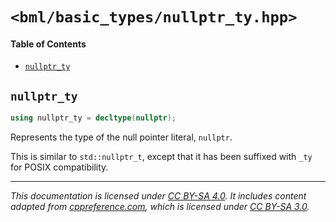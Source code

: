 # `<bml/basic_types/nullptr_ty.hpp>`
#### Table of Contents
- [`nullptr_ty`](#nullptr_ty)

## `nullptr_ty`
```c++
using nullptr_ty = decltype(nullptr);
```
Represents the type of the null pointer literal, `nullptr`.

This is similar to `std::nullptr_t`, except that it has been suffixed with `_ty` for POSIX
compatibility.

---
*This documentation is licensed under [CC BY-SA 4.0][1]. It includes content adapted from
[cppreference.com][2], which is licensed under [CC BY-SA 3.0][3].*

[1]: https://creativecommons.org/licenses/by-sa/4.0
[2]: https://en.cppreference.com
[3]: https://creativecommons.org/licenses/by-sa/3.0

